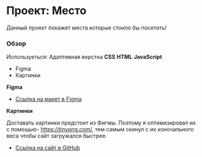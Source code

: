 # Проект: Место

Данный проект покажет места которые стоило бы посетить!

### Обзор

Используеться: 
Адаптивная верстка 
**CSS**
**HTML** 
**JavaScript**

* Figma
* Картинки

**Figma**

* [Ссылка на макет в Figma](https://www.figma.com/file/2cn9N9jSkmxD84oJik7xL7/JavaScript.-Sprint-4?node-id=0%3A1)

**Картинки**

Доставать картинки предстоит из Фигмы. Поэтому я оптимизировал их с помощью- https://tinypng.com/, тем самым скинул с их изночального веса чтобы сайт загружался быстрее.

* [Ссылка на сайт в GitHub](https://AnatoliyPolubabin.github.io/mesto/)
